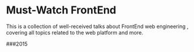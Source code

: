 Must-Watch FrontEnd
==============

This is a collection of well-received talks about FrontEnd web engineering , covering all topics related to the web platform and more.

###2015

